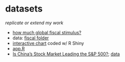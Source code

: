 # datasets

*replicate or extend my work*

- [how much global fiscal stimulus?](http://blogs.piie.com/realtime/?p=5426) 
 - data: [fiscal folder](https://github.com/zilinskyjan/datasets/tree/master/fiscal)
 - [interactive chart](http://janzilinsky.com/the-global-fiscal-stance/) coded w/ R Shiny
 - [app.R](http://janzilinsky.com/r-shiny-app-chart-tutorial-subsamples/) 
- [Is China’s Stock Market Leading the S&P 500?](http://blogs.piie.com/china/?p=4611); [data](https://github.com/zilinskyjan/datasets/blob/master/china/shanghai_sp_correlation.csv)


